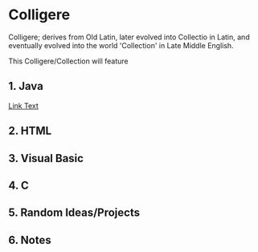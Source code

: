 # Colligere

Colligere; derives from Old Latin, later evolved into Collectio in Latin, and eventually evolved into the world 'Collection' in Late Middle English. 

This Colligere/Collection will feature 
 
## 1. Java 
[Link Text](https://en.wikipedia.org/wiki/Java_(programming_language))
## 2. HTML
## 3. Visual Basic
## 4. C
## 5. Random Ideas/Projects
## 6. Notes
